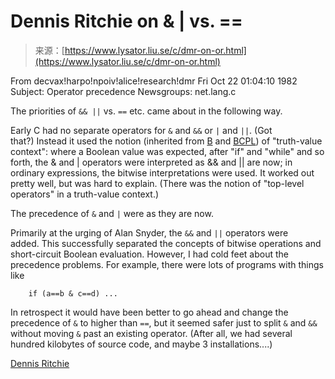 <!--yml
category: 未分类
date: 2024-05-27 14:30:54
-->

# Dennis Ritchie on & | vs. ==

> 来源：[https://www.lysator.liu.se/c/dmr-on-or.html](https://www.lysator.liu.se/c/dmr-on-or.html)

From decvax!harpo!npoiv!alice!research!dmr Fri Oct 22 01:04:10 1982
Subject: Operator precedence
Newsgroups: net.lang.c

The priorities of `&& ||` vs. `==` etc. came about in the following way.

Early C had no separate operators for `&` and `&&` or `|` and `||`. (Got that?) Instead it used the notion (inherited from [B](msb-on-b.html#main) and [BCPL](alan-on-bcpl.html#bcpl-main)) of "truth-value context": where a Boolean value was expected, after "if" and "while" and so forth, the & and | operators were interpreted as && and || are now; in ordinary expressions, the bitwise interpretations were used. It worked out pretty well, but was hard to explain. (There was the notion of "top-level operators" in a truth-value context.)

The precedence of `&` and `|` were as they are now.

Primarily at the urging of Alan Snyder, the `&&` and `||` operators were added. This successfully separated the concepts of bitwise operations and short-circuit Boolean evaluation. However, I had cold feet about the precedence problems. For example, there were lots of programs with things like

```
	if (a==b & c==d) ...

```

In retrospect it would have been better to go ahead and change the precedence of `&` to higher than `==`, but it seemed safer just to split `&` and `&&` without moving `&` past an existing operator. (After all, we had several hundred kilobytes of source code, and maybe 3 installations....)

[Dennis Ritchie](http://www.cs.bell-labs.com/who/dmr/index.html)